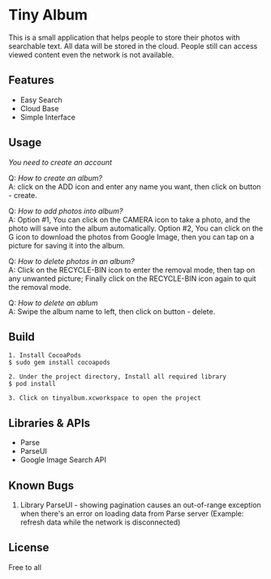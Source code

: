 # Tiny Album
This is a small application that helps people to store their photos with searchable text. All data will be stored in the cloud. People still can access viewed content even the network is not available.

## Features
* Easy Search
* Cloud Base
* Simple Interface

## Usage
*You need to create an account*

Q: *How to create an album?*  
A: click on the ADD icon and enter any name you want, then click on button - create.

Q: *How to add photos into album?*  
A: Option #1, You can click on the CAMERA icon to take a photo, and the photo will save into the album automatically. Option #2, You can click on the G icon to download the photos from Google Image, then you can tap on a picture for saving it into the album.

Q: *How to delete photos in an album?*  
A: Click on the RECYCLE-BIN icon to enter the removal mode, then tap on any unwanted picture; Finally click on the RECYCLE-BIN icon again to quit the removal mode.

Q: *How to delete an ablum*  
A: Swipe the album name to left, then click on button - delete.

## Build
```
1. Install CocoaPods
$ sudo gem install cocoapods

2. Under the project directory, Install all required library
$ pod install

3. Click on tinyalbum.xcworkspace to open the project
```

## Libraries & APIs
* Parse
* ParseUI
* Google Image Search API

## Known Bugs
1. Library ParseUI - showing pagination causes an out-of-range exception when there's an error on loading data from Parse server (Example: refresh data while the network is disconnected)

## License
Free to all
